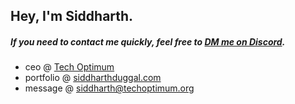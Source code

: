 
## Hey, I'm Siddharth.
##### If you need to contact me quickly, feel free to <a href="https://discord.com/users/910659572199464990"> DM me on Discord</a>. 



-  ceo @ [Tech Optimum](https://github.com/TechOptimum)
-  portfolio @ [siddharthduggal.com](https://siddharthduggal.com)
-  message @ [siddharth@techoptimum.org](mailto:siddharth@techoptimum.org)

